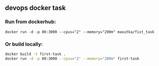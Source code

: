 ## devops docker task
### Run from dockerhub:

```shell
docker run -d -p 80:3000 --cpus="2" --memory="200m" maxutka/fist_task
```

### Or build locally:
```bash
docker build -t first-task .
docker run -d -p 80:3000 --cpus="2" --memory="200m" first-task
```
